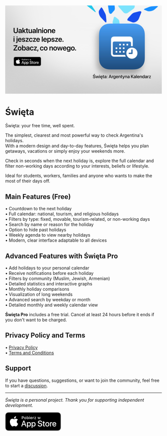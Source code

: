[![Święta App](images/banner.png)](https://apps.apple.com/app/id6744455042)  
  
# Święta  
  
Święta: your free time, well spent.  
  
The simplest, clearest and most powerful way to check Argentina's holidays.  
With a modern design and day-to-day features, Święta helps you plan getaways, vacations or simply enjoy your weekends more.  
  
Check in seconds when the next holiday is, explore the full calendar and filter non-working days according to your interests, beliefs or lifestyle.  
  
Ideal for students, workers, families and anyone who wants to make the most of their days off.  
  
## Main Features (Free)  
  
• Countdown to the next holiday  
• Full calendar: national, tourism, and religious holidays  
• Filters by type: fixed, movable, tourism-related, or non-working days  
• Search by name or reason for the holiday  
• Option to hide past holidays  
• Weekly agenda to view nearby holidays  
• Modern, clear interface adaptable to all devices  
  
## Advanced Features with Święta Pro  
  
• Add holidays to your personal calendar  
• Receive notifications before each holiday  
• Filters by community (Muslim, Jewish, Armenian)  
• Detailed statistics and interactive graphs  
• Monthly holiday comparisons  
• Visualization of long weekends  
• Advanced search by weekday or month  
• Detailed monthly and weekly calendar view  
  
**Święta Pro** includes a free trial. Cancel at least 24 hours before it ends if you don't want to be charged.  
  
## Privacy Policy and Terms  
  
• [Privacy Policy](https://lucasditomase.github.io/feriados/pl/privacy-policy)  
• [Terms and Conditions](https://lucasditomase.github.io/feriados/pl/terms-and-conditions)  
  
## Support  
  
If you have questions, suggestions, or want to join the community, feel free to start a [discussion](https://github.com/lucasditomase/feriados/discussions).  
  
---  
  
*Święta is a personal project. Thank you for supporting independent development.*  
  
<p align="left">  
  <a href="https://apps.apple.com/app/id6744455042">  
    <img src="images/download-badge.svg" alt="Download on the App Store" height="60">  
  </a>  
</p>  
